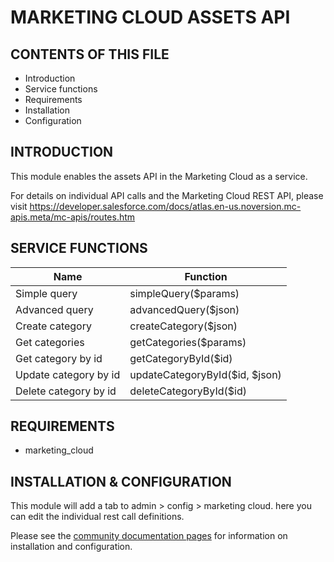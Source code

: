 MARKETING CLOUD ASSETS API
==========================


CONTENTS OF THIS FILE
---------------------

 * Introduction
 * Service functions
 * Requirements
 * Installation
 * Configuration


INTRODUCTION
------------

This module enables the assets API in the Marketing Cloud as a service.

For details on individual API calls and the Marketing Cloud REST API, please
visit
https://developer.salesforce.com/docs/atlas.en-us.noversion.mc-apis.meta/mc-apis/routes.htm


SERVICE FUNCTIONS
-----------------

| Name                  | Function                       |
| --------------------- | ------------------------------ |
| Simple query          | simpleQuery($params)           |
| Advanced query        | advancedQuery($json)           |
| Create category       | createCategory($json)          |
| Get categories        | getCategories($params)         |
| Get category by id    | getCategoryById($id)           |
| Update category by id | updateCategoryById($id, $json) |
| Delete category by id | deleteCategoryById($id)        |


REQUIREMENTS
------------

 * marketing_cloud


INSTALLATION & CONFIGURATION
----------------------------

This module will add a tab to admin > config > marketing cloud. here you can
edit the individual rest call definitions.

Please see the
[community documentation pages](https://www.drupal.org/docs/8/modules/marketing-cloud)
for information on installation and configuration.
